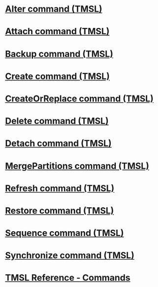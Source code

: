 # [Alter command (TMSL)](alter-command-tmsl.md)
# [Attach command (TMSL)](attach-command-tmsl.md)
# [Backup command (TMSL)](backup-command-tmsl.md)
# [Create command (TMSL)](create-command-tmsl.md)
# [CreateOrReplace command (TMSL)](createorreplace-command-tmsl.md)
# [Delete command (TMSL)](delete-command-tmsl.md)
# [Detach command (TMSL)](detach-command-tmsl.md)
# [MergePartitions command (TMSL)](mergepartitions-command-tmsl.md)
# [Refresh command (TMSL)](refresh-command-tmsl.md)
# [Restore command (TMSL)](restore-command-tmsl.md)
# [Sequence command (TMSL)](sequence-command-tmsl.md)
# [Synchronize command (TMSL)](synchronize-command-tmsl.md)
# [TMSL Reference - Commands](tmsl-reference-commands.md)
